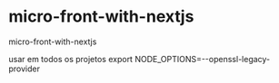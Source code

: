 # micro-front-with-nextjs

micro-front-with-nextjs

usar em todos os projetos
export NODE_OPTIONS=--openssl-legacy-provider
